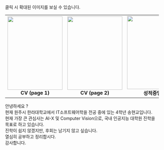 클릭 시 확대된 이미지를 보실 수 있습니다.
<table align="center" border="0">
  <tr>
    <td align="center">
      <img src="https://github.com/user-attachments/assets/e27b92d3-8a4a-4a26-be14-da2d18bc1351" width="180" height="240" />
      <br />
      <b>CV (page 1)</b>
    </td>
    <td align="center">
      <img src="https://github.com/user-attachments/assets/306846e7-29a2-439e-937b-6f36089ebeea" width="180" height="240" />
      <br />
      <b>CV (page 2)</b>
    </td>
    <td align="center">
      <img src="https://github.com/user-attachments/assets/dcd2476c-f484-4d33-8b70-99e85ede2c22" width="180" height="240" />
      <br />
      <b>성적증명서</b>
    </td>
    <td align="center">
      <img src="https://github.com/user-attachments/assets/b858d3a6-8ae1-4462-afef-96c4b51d437d" width="180" height="240" />
      <br />
      <b>졸업예정증명서</b>
    </td>
  </tr>
</table>



안녕하세요 ?<br>
현재 원주시 한라대학교에서 IT소프트웨어학을 전공 중에 있는 4학년 송현교입니다.<br>
현재 가장 큰 관심사는 AI-X 및 Computer Vision으로, 국내 인공지능 대학원 진학을 목표로 하고 있습니다.<br>
진학이 쉽지 않겠지만, 후회는 남기지 않고 싶습니다.<br>
열심히 공부하고 정리합시다.<br>
감사합니다.<br>

